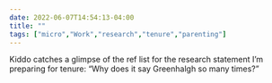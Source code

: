 ---date: 2022-06-07T14:54:13-04:00title: ""tags: ["micro","Work","research","tenure","parenting"]---Kiddo catches a glimpse of the ref list for the research statement I’m preparing for tenure: “Why does it say Greenhalgh so many times?” 